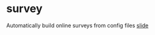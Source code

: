 # survey
Automatically build online surveys from config files
[slide](https://docs.google.com/presentation/d/1n6AyHwRkRQlaiGylcJcbo-dGMeGUMWQQUA-0NREAAy0/edit?usp=sharing)
